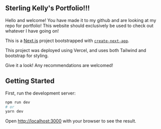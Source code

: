 ## Sterling Kelly's Portfolio!!!

Hello and welcome! You have made it to my github and are looking at my repo for portfolio! This website should exclusively be used to check out whatever I have going on!

This is a [Next.js](https://nextjs.org/) project bootstrapped with [`create-next-app`](https://github.com/vercel/next.js/tree/canary/packages/create-next-app).

This project was deployed using Vercel, and uses both Tailwind and bootstrap for styling.

Give it a look! Any recommendations are welcomed!

## Getting Started

First, run the development server:

```bash
npm run dev
# or
yarn dev

```

Open [http://localhost:3000](http://localhost:3000) with your browser to see the result.
